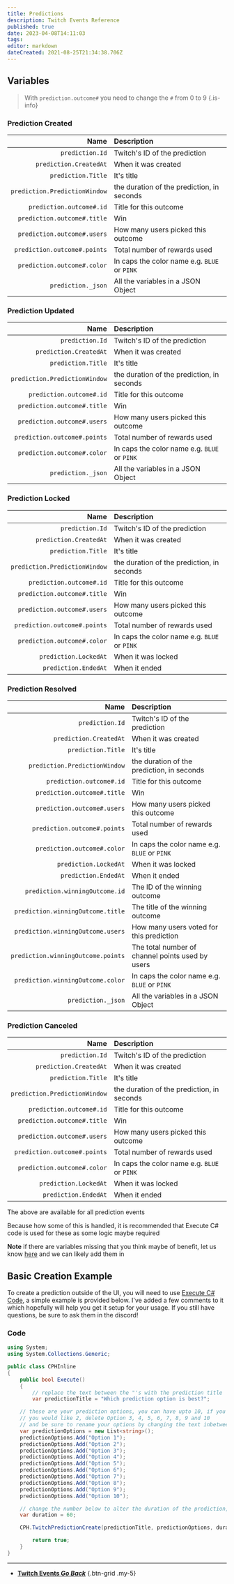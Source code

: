 ```yaml
---
title: Predictions
description: Twitch Events Reference
published: true
date: 2023-04-08T14:11:03
tags: 
editor: markdown
dateCreated: 2021-08-25T21:34:38.706Z
---
```


## Variables
> With `prediction.outcome#` you need to change the `#` from 0 to 9
{.is-info}

### Prediction Created
Name | Description
----:|:------------
`prediction.Id` | Twitch's ID of the prediction
`prediction.CreatedAt` | When it was created
`prediction.Title` | It's title
`prediction.PredictionWindow` | the duration of the prediction, in seconds
`prediction.outcome#.id` | Title for this outcome
`prediction.outcome#.title` | Win
`prediction.outcome#.users` | How many users picked this outcome
`prediction.outcome#.points` | Total number of rewards used
`prediction.outcome#.color` | In caps the color name e.g. `BLUE` or `PINK`
`prediction._json` | All the variables in a JSON Object

### Prediction Updated
Name | Description
----:|:------------
`prediction.Id` | Twitch's ID of the prediction
`prediction.CreatedAt` | When it was created
`prediction.Title` | It's title
`prediction.PredictionWindow` | the duration of the prediction, in seconds
`prediction.outcome#.id` | Title for this outcome
`prediction.outcome#.title` | Win
`prediction.outcome#.users` | How many users picked this outcome
`prediction.outcome#.points` | Total number of rewards used
`prediction.outcome#.color` | In caps the color name e.g. `BLUE` or `PINK`
`prediction._json` | All the variables in a JSON Object

### Prediction Locked
Name | Description
----:|:------------
`prediction.Id` | Twitch's ID of the prediction
`prediction.CreatedAt` | When it was created
`prediction.Title` | It's title
`prediction.PredictionWindow` | the duration of the prediction, in seconds
`prediction.outcome#.id` | Title for this outcome
`prediction.outcome#.title` | Win
`prediction.outcome#.users` | How many users picked this outcome
`prediction.outcome#.points` | Total number of rewards used
`prediction.outcome#.color` | In caps the color name e.g. `BLUE` or `PINK`
`prediction.LockedAt` | When it was locked
`prediction.EndedAt` | When it ended

### Prediction Resolved
Name | Description
----:|:------------
`prediction.Id` | Twitch's ID of the prediction
`prediction.CreatedAt` | When it was created
`prediction.Title` | It's title
`prediction.PredictionWindow` | the duration of the prediction, in seconds
`prediction.outcome#.id` | Title for this outcome
`prediction.outcome#.title` | Win
`prediction.outcome#.users` | How many users picked this outcome
`prediction.outcome#.points` | Total number of rewards used
`prediction.outcome#.color` | In caps the color name e.g. `BLUE` or `PINK`
`prediction.LockedAt` | When it was locked
`prediction.EndedAt` | When it ended
`prediction.winningOutcome.id` | The ID of the winning outcome
`prediction.winningOutcome.title` | The title of the winning outcome
`prediction.winningOutcome.users` | How many users voted for this prediction
`prediction.winningOutcome.points` | The total number of channel points used by users
`prediction.winningOutcome.color`	| In caps the color name e.g. `BLUE` or `PINK`
`prediction._json` | All the variables in a JSON Object

### Prediction Canceled
Name | Description
----:|:------------
`prediction.Id` | Twitch's ID of the prediction
`prediction.CreatedAt` | When it was created
`prediction.Title` | It's title
`prediction.PredictionWindow` | the duration of the prediction, in seconds
`prediction.outcome#.id` | Title for this outcome
`prediction.outcome#.title` | Win
`prediction.outcome#.users` | How many users picked this outcome
`prediction.outcome#.points` | Total number of rewards used
`prediction.outcome#.color` | In caps the color name e.g. `BLUE` or `PINK`
`prediction.LockedAt` | When it was locked
`prediction.EndedAt` | When it ended

The above are available for all prediction events

Because how some of this is handled, it is recommended that Execute C# code is used for these as some logic maybe required

**Note** if there are variables missing that you think maybe of benefit, let us know [here](https://ideas.streamer.bot) and we can likely add them in

## Basic Creation Example
To create a prediction outside of the UI, you will need to use [Execute C# Code](/Sub-Actions/Code/CSharp), a simple example is provided below.  I've added a few comments to it which hopefully will help you get it setup for your usage.  If you still have questions, be sure to ask them in the discord!

### Code

```csharp
using System;
using System.Collections.Generic;

public class CPHInline
{
	public bool Execute()
	{
		// replace the text between the "'s with the prediction title
		var predictionTitle = "Which prediction option is best?";

    // these are your prediction options, you can have upto 10, if you don't want 10, just delete the lines you don't want, so say
    // you would like 2, delete Option 3, 4, 5, 6, 7, 8, 9 and 10
    // and be sure to rename your options by changing the text inbetween the "'s
    var predictionOptions = new List<string>();
    predictionOptions.Add("Option 1");
    predictionOptions.Add("Option 2");
    predictionOptions.Add("Option 3");
    predictionOptions.Add("Option 4");
    predictionOptions.Add("Option 5");
    predictionOptions.Add("Option 6");
    predictionOptions.Add("Option 7");
    predictionOptions.Add("Option 8");
    predictionOptions.Add("Option 9");
    predictionOptions.Add("Option 10");

    // change the number below to alter the duration of the prediction, it is in seconds
    var duration = 60;

    CPH.TwitchPredictionCreate(predictionTitle, predictionOptions, duration);

		return true;
	}
}
```

---

- [<i class="mdi mdi-chevron-left"></i>**Twitch Events *Go Back***](/Platforms/Twitch/Events)
{.btn-grid .my-5}